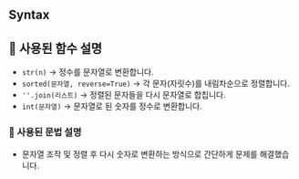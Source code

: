 ## Syntax

## 🔹 사용된 함수 설명
- `str(n)` → 정수를 문자열로 변환합니다.
- `sorted(문자열, reverse=True)` → 각 문자(자릿수)를 내림차순으로 정렬합니다.
- `''.join(리스트)` → 정렬된 문자들을 다시 문자열로 합칩니다.
- `int(문자열)` → 문자열로 된 숫자를 정수로 변환합니다.

### 🔹 사용된 문법 설명
- 문자열 조작 및 정렬 후 다시 숫자로 변환하는 방식으로 간단하게 문제를 해결했습니다.
